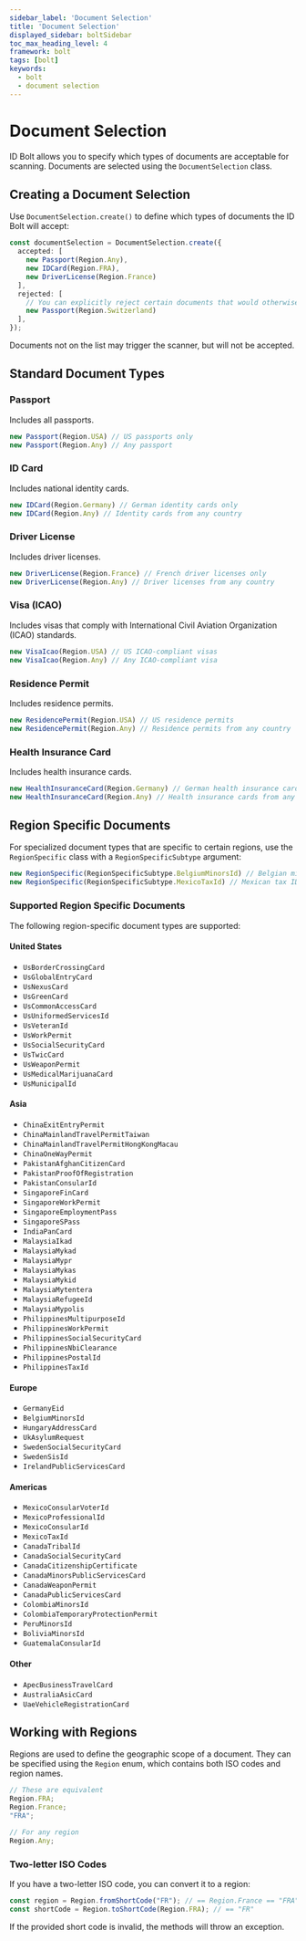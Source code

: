 ```yaml
---
sidebar_label: 'Document Selection'
title: 'Document Selection'
displayed_sidebar: boltSidebar
toc_max_heading_level: 4
framework: bolt
tags: [bolt]
keywords:
  - bolt
  - document selection
---
```


# Document Selection

ID Bolt allows you to specify which types of documents are acceptable for scanning. Documents are selected using the `DocumentSelection` class.

## Creating a Document Selection

Use `DocumentSelection.create()` to define which types of documents the ID Bolt will accept:

```ts
const documentSelection = DocumentSelection.create({
  accepted: [
    new Passport(Region.Any),
    new IDCard(Region.FRA),
    new DriverLicense(Region.France)
  ],
  rejected: [
    // You can explicitly reject certain documents that would otherwise be included
    new Passport(Region.Switzerland)
  ],
});
```

Documents not on the list may trigger the scanner, but will not be accepted.

## Standard Document Types

### Passport

Includes all passports.

```ts
new Passport(Region.USA) // US passports only
new Passport(Region.Any) // Any passport
```

### ID Card

Includes national identity cards.

```ts
new IDCard(Region.Germany) // German identity cards only
new IDCard(Region.Any) // Identity cards from any country
```

### Driver License

Includes driver licenses.

```ts
new DriverLicense(Region.France) // French driver licenses only
new DriverLicense(Region.Any) // Driver licenses from any country
```

### Visa (ICAO)

Includes visas that comply with International Civil Aviation Organization (ICAO) standards.

```ts
new VisaIcao(Region.USA) // US ICAO-compliant visas
new VisaIcao(Region.Any) // Any ICAO-compliant visa
```

### Residence Permit

Includes residence permits.

```ts
new ResidencePermit(Region.USA) // US residence permits
new ResidencePermit(Region.Any) // Residence permits from any country
```

### Health Insurance Card

Includes health insurance cards.

```ts
new HealthInsuranceCard(Region.Germany) // German health insurance cards
new HealthInsuranceCard(Region.Any) // Health insurance cards from any country
```

## Region Specific Documents

For specialized document types that are specific to certain regions, use the `RegionSpecific` class with a `RegionSpecificSubtype` argument:

```ts
new RegionSpecific(RegionSpecificSubtype.BelgiumMinorsId) // Belgian minors ID
new RegionSpecific(RegionSpecificSubtype.MexicoTaxId) // Mexican tax ID
```

### Supported Region Specific Documents

The following region-specific document types are supported:

#### United States

* `UsBorderCrossingCard`
* `UsGlobalEntryCard`
* `UsNexusCard`
* `UsGreenCard`
* `UsCommonAccessCard`
* `UsUniformedServicesId`
* `UsVeteranId`
* `UsWorkPermit`
* `UsSocialSecurityCard`
* `UsTwicCard`
* `UsWeaponPermit`
* `UsMedicalMarijuanaCard`
* `UsMunicipalId`

#### Asia

* `ChinaExitEntryPermit`
* `ChinaMainlandTravelPermitTaiwan`
* `ChinaMainlandTravelPermitHongKongMacau`
* `ChinaOneWayPermit`
* `PakistanAfghanCitizenCard`
* `PakistanProofOfRegistration`
* `PakistanConsularId`
* `SingaporeFinCard`
* `SingaporeWorkPermit`
* `SingaporeEmploymentPass`
* `SingaporeSPass`
* `IndiaPanCard`
* `MalaysiaIkad`
* `MalaysiaMykad`
* `MalaysiaMypr`
* `MalaysiaMykas`
* `MalaysiaMykid`
* `MalaysiaMytentera`
* `MalaysiaRefugeeId`
* `MalaysiaMypolis`
* `PhilippinesMultipurposeId`
* `PhilippinesWorkPermit`
* `PhilippinesSocialSecurityCard`
* `PhilippinesNbiClearance`
* `PhilippinesPostalId`
* `PhilippinesTaxId`

#### Europe

* `GermanyEid`
* `BelgiumMinorsId`
* `HungaryAddressCard`
* `UkAsylumRequest`
* `SwedenSocialSecurityCard`
* `SwedenSisId`
* `IrelandPublicServicesCard`

#### Americas

* `MexicoConsularVoterId`
* `MexicoProfessionalId`
* `MexicoConsularId`
* `MexicoTaxId`
* `CanadaTribalId`
* `CanadaSocialSecurityCard`
* `CanadaCitizenshipCertificate`
* `CanadaMinorsPublicServicesCard`
* `CanadaWeaponPermit`
* `CanadaPublicServicesCard`
* `ColombiaMinorsId`
* `ColombiaTemporaryProtectionPermit`
* `PeruMinorsId`
* `BoliviaMinorsId`
* `GuatemalaConsularId`

#### Other

* `ApecBusinessTravelCard`
* `AustraliaAsicCard`
* `UaeVehicleRegistrationCard`

## Working with Regions

Regions are used to define the geographic scope of a document. They can be specified using the `Region` enum, which contains both ISO codes and region names.

```ts
// These are equivalent
Region.FRA;
Region.France;
"FRA";

// For any region
Region.Any;
```

### Two-letter ISO Codes

If you have a two-letter ISO code, you can convert it to a region:

```ts
const region = Region.fromShortCode("FR"); // == Region.France == "FRA"
const shortCode = Region.toShortCode(Region.FRA); // == "FR"
```

If the provided short code is invalid, the methods will throw an exception. 